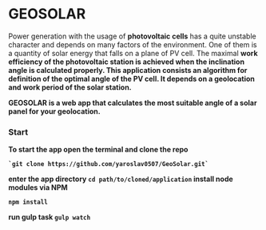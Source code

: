 GEOSOLAR
===================================================================
Power generation with the usage of <b>photovoltaic cells</b> has a quite unstable character and depends on many factors of the environment. 
One of them is a quantity of solar energy that falls on a plane of PV cell.
	The maximal <b>work efficiency<bb> of the photovoltaic station is achieved when the inclination angle is calculated properly.
	This application consists an algorithm for definition of the <b>optimal angle of the PV cell</b>. It depends on a geolocation and work period of the solar station.
	
<b>GEOSOLAR</b> is a web app that calculates the most suitable angle of a solar panel for your geolocation.


### Start

To start the app open the terminal and clone the repo 

	`git clone https://github.com/yaroslav0507/GeoSolar.git` 
	
enter the app directory `cd path/to/cloned/application` 
install node modules via <b>NPM</b>

  `npm install`
  
run gulp task `gulp watch`





